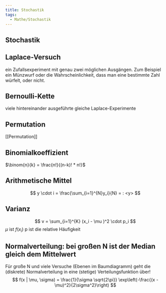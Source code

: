 ```yaml
---
title: Stochastik
tags:
  - Mathe/Stochastik
---
```


## Stochastik

## Laplace-Versuch

ein Zufallsexperiment mit genau zwei möglichen Ausgängen. Zum Beispiel ein Münzwurf oder die Wahrscheinlichkeit, dass man eine bestimmte Zahl würfelt, oder nicht.

## Bernoulli-Kette

viele hintereinander ausgeführte gleiche Laplace-Experimente

## Permutation

[[Permutation]]

## Binomialkoeffizient

$\binom{n}{k} = \frac{n!}{(n-k)! * n!}$

## Arithmetische Mittel

$$
y \cdot i = \frac{\sum_{i=1}^{N}y_i}{N} = : <y>
$$

## Varianz

$$
v = \sum_{i=1}^{K} (x_i - \mu )^2 \cdot p_i
$$
$\mu$ ist $f(x_i)$
p ist die relative Häufigkeit

## Normalverteilung: bei großen N ist der Median gleich dem Mittelwert

Für große N und viele Versuche (Ebenen im Baumdiagramm) geht die (diskrete) Normalverteilung in eine (stetige) Verteilungsfunktion über!
$$
f(x | \mu, \sigma) = \frac{1}{\sigma \sqrt{2\pi}} \exp\left(-\frac{(x - \mu)^2}{2\sigma^2}\right)
$$